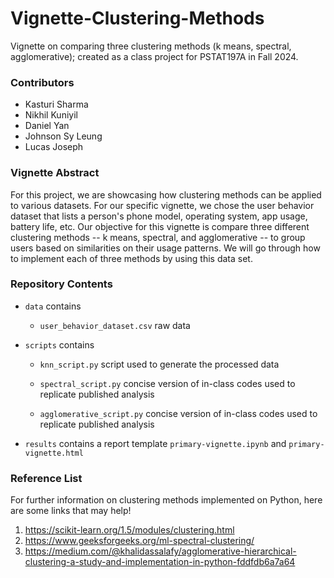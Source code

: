# Vignette-Clustering-Methods
Vignette on comparing three clustering methods (k means, spectral, agglomerative); created as a class project for PSTAT197A in Fall 2024.

### Contributors
- Kasturi Sharma
- Nikhil Kuniyil
- Daniel Yan
- Johnson Sy Leung
- Lucas Joseph


### Vignette Abstract

For this project, we are showcasing how clustering methods can be applied to various datasets. For our specific vignette, we chose the user behavior dataset that lists a person's phone model, operating system, app usage, battery life, etc. 
Our objective for this vignette is compare three different clustering methods -- k means, spectral, and agglomerative -- to group users based on similarities on their usage patterns. We will go through how to implement each of three methods by using this data set. 

### Repository Contents 
-   `data` contains

    -   `user_behavior_dataset.csv` raw data 

-   `scripts` contains

    -   `knn_script.py` script used to generate the processed data

    -   `spectral_script.py` concise version of in-class codes used to replicate published analysis

    -   `agglomerative_script.py` concise version of in-class codes used to replicate published analysis


-   `results` contains a report template `primary-vignette.ipynb` and `primary-vignette.html`

### Reference List
For further information on clustering methods implemented on Python, here are some links that may help!
1. https://scikit-learn.org/1.5/modules/clustering.html
2. https://www.geeksforgeeks.org/ml-spectral-clustering/
3. https://medium.com/@khalidassalafy/agglomerative-hierarchical-clustering-a-study-and-implementation-in-python-fddfdb6a7a64